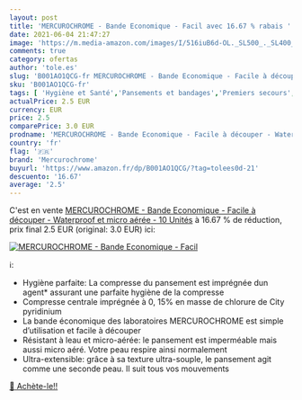 ```yaml
---
layout: post
title: 'MERCUROCHROME - Bande Economique - Facil avec 16.67 % rabais '
date: 2021-06-04 21:47:27
image: 'https://m.media-amazon.com/images/I/516iuB6d-OL._SL500_._SL400_.jpg'
comments: true
category: ofertas
author: 'tole.es'
slug: 'B001AO1QCG-fr MERCUROCHROME - Bande Economique - Facile à découper -...'
sku: 'B001AO1QCG-fr'
tags: [ 'Hygiène et Santé','Pansements et bandages','Premiers secours','Santé et premiers soins','mercurochrome', ]
actualPrice: 2.5 EUR
currency: EUR
price: 2.5
comparePrice: 3.0 EUR
prodname: 'MERCUROCHROME - Bande Economique - Facile à découper - Waterproof et micro aérée - 10 Unités'
country: 'fr'
flag: '🇫🇷'
brand: 'Mercurochrome'
buyurl: 'https://www.amazon.fr/dp/B001AO1QCG/?tag=tolees0d-21'
descuento: '16.67'
average: '2.5'
---
```


C'est en vente [MERCUROCHROME - Bande Economique - Facile à découper - Waterproof et micro aérée - 10 Unités](https://www.amazon.fr/dp/B001AO1QCG/?tag=tolees0d-21)  à  16.67 % de réduction, prix final  2.5 EUR (original: 3.0 EUR) ici:

[![MERCUROCHROME - Bande Economique - Facil](https://m.media-amazon.com/images/I/516iuB6d-OL._SL500_._SL400_.jpg)](https://www.amazon.fr/dp/B001AO1QCG/?tag=tolees0d-21)

ℹ️:

- Hygiène parfaite: La compresse du pansement est imprégnée dun agent* assurant une parfaite hygiène de la compresse
- Compresse centrale imprégnée à 0, 15% en masse de chlorure de City pyridinium
- La bande économique des laboratoires MERCUROCHROME est simple d’utilisation et facile à découper
- Résistant à leau et micro-aérée: le pansement est imperméable mais aussi micro aéré. Votre peau respire ainsi normalement
- Ultra-extensible: grâce à sa texture ultra-souple, le pansement agit comme une seconde peau. Il suit tous vos mouvements

[🛒 Achète-le!!](https://www.amazon.fr/dp/B001AO1QCG/?tag=tolees0d-21)
